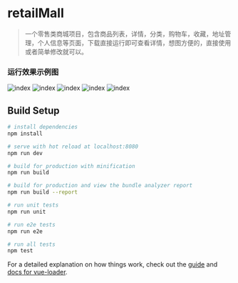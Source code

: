 # retailMall

> 一个零售类商城项目，包含商品列表，详情，分类，购物车，收藏，地址管理，个人信息等页面，下载直接运行即可查看详情，想图方便的，直接使用或者简单修改就可以。

### 运行效果示例图
![index](https://github.com/xiaoshengxianjun/retailMall/blob/master/demo/demo1.png)
![index](https://github.com/xiaoshengxianjun/retailMall/blob/master/demo/demo2.png) 
![index](https://github.com/xiaoshengxianjun/retailMall/blob/master/demo/demo3.png)
![index](https://github.com/xiaoshengxianjun/retailMall/blob/master/demo/demo4.png)
![index](https://github.com/xiaoshengxianjun/retailMall/blob/master/demo/demo5.png)

## Build Setup

``` bash
# install dependencies
npm install

# serve with hot reload at localhost:8080
npm run dev

# build for production with minification
npm run build

# build for production and view the bundle analyzer report
npm run build --report

# run unit tests
npm run unit

# run e2e tests
npm run e2e

# run all tests
npm test
```

For a detailed explanation on how things work, check out the [guide](http://vuejs-templates.github.io/webpack/) and [docs for vue-loader](http://vuejs.github.io/vue-loader).
